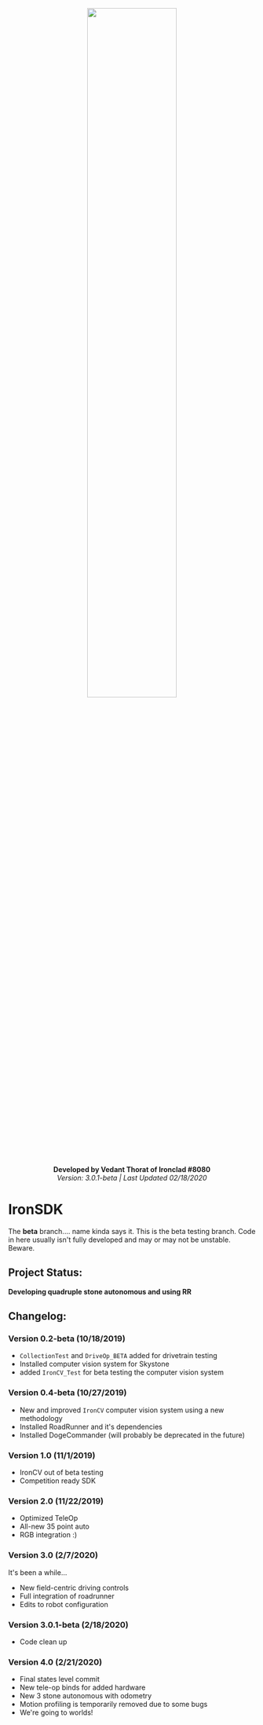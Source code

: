 <div align="center">
  <img src="https://i.imgur.com/9nZyLP6.jpg" width="60%" height="60%" class="center">
  <br></br>
<b>Developed by Vedant Thorat of Ironclad #8080</b>
  <br/>
  <i>Version: 3.0.1-beta | Last Updated 02/18/2020</i>
</div>

# IronSDK
The **beta** branch.... name kinda says it. This is the beta testing branch. Code in here usually isn't fully developed and may or may not be unstable. Beware.

## Project Status:
**Developing quadruple stone autonomous and using RR**

## Changelog:

### Version 0.2-beta (10/18/2019)
 - `CollectionTest` and `DriveOp_BETA` added for drivetrain testing
 - Installed computer vision system for Skystone
 - added `IronCV_Test` for beta testing the computer vision system
 
### Version 0.4-beta (10/27/2019)
 - New and improved `IronCV` computer vision system using a new methodology
 - Installed RoadRunner and it's dependencies
 - Installed DogeCommander (will probably be deprecated in the future)
 
 ### Version 1.0 (11/1/2019)
  - IronCV out of beta testing
  - Competition ready SDK

### Version 2.0 (11/22/2019)
  - Optimized TeleOp 
  - All-new 35 point auto
  - RGB integration :)
  
  ### Version 3.0 (2/7/2020)
  It's been a while...
  - New field-centric driving controls
  - Full integration of roadrunner
  - Edits to robot configuration
  
  ### Version 3.0.1-beta (2/18/2020)
  - Code clean up
  
  ### Version 4.0 (2/21/2020)
  - Final states level commit
  - New tele-op binds for added hardware
  - New 3 stone autonomous with odometry
  - Motion profiling is temporarily removed due to some bugs
  - We're going to worlds!
